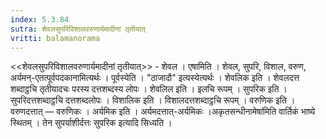```yaml
---
index: 5.3.84
sutra: शेवलसुपरिविशालवरुणार्यमादीनां तृतीयात्‌
vritti: balamanorama
---
```


<<शेवलसुपरिविशालवरुणार्यमादीनां तृतीयात्>> - शेवल । एषामिति । शेवल, सुपरि, विशाल, वरुण, अर्यमन्-एतत्पूर्वपदकानामित्यर्थः । पूर्वस्येति । "ठाजादौ" इत्यस्येत्यर्थः । शेवलिक इति । शेवलदत्त शब्दाट्ठचि तृतीयादचः परस्य दत्तशब्दस्य लोपः । शेवलिल इति । इलचि रूपम् । सुपरिक इति । सुपरिदत्तशब्दाट्ठचि दत्तशब्दलोपः । विशालिक इति । विशालदत्तशब्दाट्ठचि रूपम् । वरुणिक इति । वरुणदत्तात् — वरुणिकः । अर्यमिक इति । अर्यमदत्तात्-अर्यमिकः ।अकृतसन्धीनामेषा॑मिति वार्तिकं भाष्ये स्थितम् । तेन सुपर्याशीर्दत्तः सुपरिक इत्यादि सिध्यति । 
